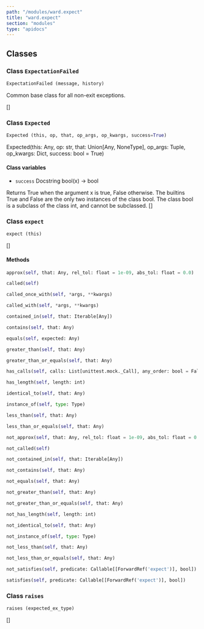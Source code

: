 ```yaml
---
path: "/modules/ward.expect"
title: "ward.expect"
section: "modules"
type: "apidocs"
---
```


## Classes

### Class `ExpectationFailed`

```python
ExpectationFailed (message, history)
```

Common base class for all non-exit exceptions.

[]

### Class `Expected`

```python
Expected (this, op, that, op_args, op_kwargs, success=True)
```

Expected(this: Any, op: str, that: Union[Any, NoneType], op_args: Tuple, op_kwargs: Dict, success: bool = True)

#### Class variables

* `success` Docstring bool(x) -> bool

Returns True when the argument x is true, False otherwise.
The builtins True and False are the only two instances of the class bool.
The class bool is a subclass of the class int, and cannot be subclassed.
[]

### Class `expect`

```python
expect (this)
```

[]

#### Methods

```python
approx(self, that: Any, rel_tol: float = 1e-09, abs_tol: float = 0.0)
```

```python
called(self)
```

```python
called_once_with(self, *args, **kwargs)
```

```python
called_with(self, *args, **kwargs)
```

```python
contained_in(self, that: Iterable[Any])
```

```python
contains(self, that: Any)
```

```python
equals(self, expected: Any)
```

```python
greater_than(self, that: Any)
```

```python
greater_than_or_equals(self, that: Any)
```

```python
has_calls(self, calls: List[unittest.mock._Call], any_order: bool = False)
```

```python
has_length(self, length: int)
```

```python
identical_to(self, that: Any)
```

```python
instance_of(self, type: Type)
```

```python
less_than(self, that: Any)
```

```python
less_than_or_equals(self, that: Any)
```

```python
not_approx(self, that: Any, rel_tol: float = 1e-09, abs_tol: float = 0.0)
```

```python
not_called(self)
```

```python
not_contained_in(self, that: Iterable[Any])
```

```python
not_contains(self, that: Any)
```

```python
not_equals(self, that: Any)
```

```python
not_greater_than(self, that: Any)
```

```python
not_greater_than_or_equals(self, that: Any)
```

```python
not_has_length(self, length: int)
```

```python
not_identical_to(self, that: Any)
```

```python
not_instance_of(self, type: Type)
```

```python
not_less_than(self, that: Any)
```

```python
not_less_than_or_equals(self, that: Any)
```

```python
not_satisfies(self, predicate: Callable[[ForwardRef('expect')], bool])
```

```python
satisfies(self, predicate: Callable[[ForwardRef('expect')], bool])
```

### Class `raises`

```python
raises (expected_ex_type)
```

[]